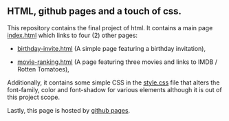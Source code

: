 ## HTML, github pages and a touch of css.

This repository contains the final project of html. It contains a main page [index.html](https://github.com/konstantinosy/html-css-page/blob/main/index.html) which links to four (2) other pages:

* [birthday-invite.html](https://github.com/konstantinosy/html-css-page/blob/main/public/birthday-invite.html) (A simple page featuring a birthday invitation),

* [movie-ranking.html](https://github.com/konstantinosy/html-css-page/blob/main/public/movie-ranking.html) (A page featuring three movies and links to IMDB / Rotten Tomatoes),

Additionally, it contains some simple CSS in the [style.css](https://github.com/konstantinosy/html-css-page/blob/main/style.css) file that alters the font-family, color and font-shadow for various elements although it is out of this project scope.

Lastly, this page is hosted by [github pages](https://pages.github.com/).

  


